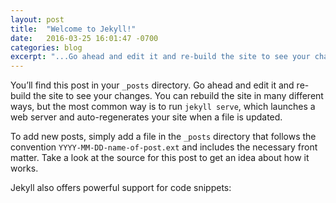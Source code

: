 ```yaml
---
layout: post
title:  "Welcome to Jekyll!"
date:   2016-03-25 16:01:47 -0700
categories: blog
excerpt: "...Go ahead and edit it and re-build the site to see your changes. You can rebuild the site in many different ways, but the most common way..."
---
```

You’ll find this post in your `_posts` directory. Go ahead and edit it and re-build the site to see your changes. You can rebuild the site in many different ways, but the most common way is to run `jekyll serve`, which launches a web server and auto-regenerates your site when a file is updated.

To add new posts, simply add a file in the `_posts` directory that follows the convention `YYYY-MM-DD-name-of-post.ext` and includes the necessary front matter. Take a look at the source for this post to get an idea about how it works.

Jekyll also offers powerful support for code snippets:


